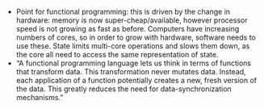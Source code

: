 - Point for functional programming: this is driven by the change in hardware: 
memory is now super-cheap/available, however processor speed is not growing as 
fast as before. Computers have increasing numbers of cores, so in order to grow
with hardware, software needs to use these. State limits multi-core operations 
and slows them down, as the core all need to access the same representation of
state.
- “A functional programming language lets us think in terms of functions that 
transform data. This transformation never mutates data. Instead, each application 
of a function potentially creates a new, fresh version of the data. This greatly 
reduces the need for data-synchronization mechanisms.”
